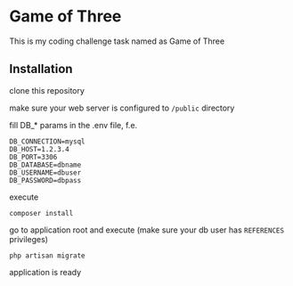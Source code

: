 # Game of Three

This is my coding challenge task named as Game of Three

## Installation
clone this repository

make sure your web server is configured to ```/public``` directory

fill DB_* params in the .env file, f.e.
```
DB_CONNECTION=mysql
DB_HOST=1.2.3.4
DB_PORT=3306
DB_DATABASE=dbname
DB_USERNAME=dbuser
DB_PASSWORD=dbpass
```
execute 
```
composer install
```
go to application root and execute (make sure your db user has `REFERENCES` privileges)
```
php artisan migrate 
```

application is ready
